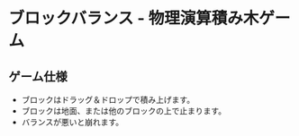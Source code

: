 # ブロックバランス - 物理演算積み木ゲーム

## ゲーム仕様
- ブロックはドラッグ＆ドロップで積み上げます。
- ブロックは地面、または他のブロックの上で止まります。
- バランスが悪いと崩れます。